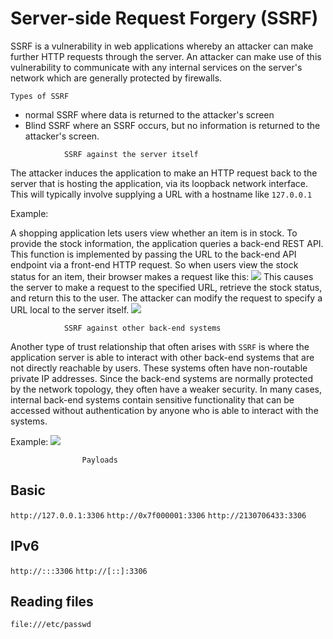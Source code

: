 # Server-side Request Forgery (SSRF)
SSRF is a vulnerability in web applications whereby an attacker can make further HTTP requests through the server. An attacker can make use of this vulnerability to communicate with any internal services on the server's network which are generally protected by firewalls.

	Types of SSRF
- normal SSRF where data is returned to the attacker's screen
- Blind SSRF where an SSRF occurs, but no information is returned to the attacker's screen.

<!-- -->

				SSRF against the server itself
The attacker induces the application to make an HTTP request back to the server that is hosting the application, via its loopback network interface. This will typically involve supplying a URL with a hostname like `127.0.0.1`

Example:

A shopping application lets users view whether an item is in stock. To provide the stock 
information, the application queries a back-end REST API. This function is implemented by passing the URL to the back-end API endpoint via a front-end HTTP request. So when users view the stock status for an item, their browser makes a request like this:
![](SSRF1.png)
This causes the server to make a request to the specified URL, retrieve the stock status, and return this to the user. The attacker can modify the request to specify a URL local to the server itself.
![](SSRF2.png)

				SSRF against other back-end systems
Another type of trust relationship that often arises with `SSRF` is where the application server is able to interact with other back-end systems that are not directly reachable by users. These systems often have non-routable private IP addresses. Since the back-end systems are normally protected by the network topology, they often have a weaker security. In many cases, internal back-end systems contain sensitive functionality that can be accessed without authentication by anyone who is able to interact with the systems.

Example:
![](SSRF3.png)

				


					Payloads
## Basic
`http://127.0.0.1:3306`
`http://0x7f000001:3306`
`http://2130706433:3306`

## IPv6
`http://:::3306`
`http://[::]:3306`

## Reading files
`file:///etc/passwd`